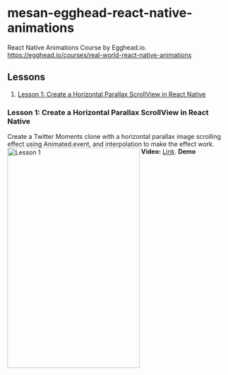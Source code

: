 # mesan-egghead-react-native-animations
React Native Animations Course by Egghead.io. https://egghead.io/courses/real-world-react-native-animations

## Lessons

1. <a href="#lesson1">Lesson 1: Create a Horizontal Parallax ScrollView in React Native </a>


<a name="lesson1"></a>
### Lesson 1: Create a Horizontal Parallax ScrollView in React Native

Create a Twitter Moments clone with a horizontal parallax image scrolling effect using Animated.event, and interpolation to make the effect work.
<br/>
**Video:** [Link](https://egghead.io/lessons/react-create-a-horizontal-parallax-scrollview-in-react-native#/tab-transcript).
**Demo**
<img src="https://github.com/MosesEsan/mesan-egghead-react-native-animations/blob/master/videos/gif/lesson1.gif" alt="Lesson 1" height="500" width="300" align="left">